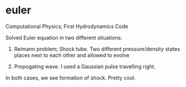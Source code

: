 euler
=====

Computational Physics; First Hydrodynamics Code

Solved Euler equation in two different situations:

1) Reimann problem; Shock tube. Two different pressure/density states places next to each other and allowed to evolve

2) Propogating wave. I used a Gaussian pulse travelling right.

In both cases, we see formation of shock. Pretty cool.

